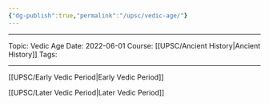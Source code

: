 ```yaml
---
{"dg-publish":true,"permalink":"/upsc/vedic-age/"}
---
```


---

Topic: Vedic Age
Date: 2022-06-01
Course: [[UPSC/Ancient History\|Ancient History]]
Tags: 

---



[[UPSC/Early Vedic Period\|Early Vedic Period]]


[[UPSC/Later Vedic Period\|Later Vedic Period]]




